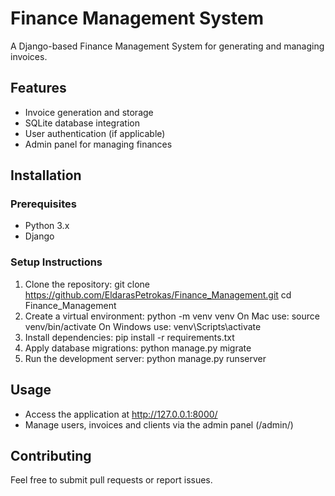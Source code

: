 # Finance Management System

A Django-based Finance Management System for generating and managing invoices.

## Features
- Invoice generation and storage
- SQLite database integration
- User authentication (if applicable)
- Admin panel for managing finances

## Installation

### Prerequisites
- Python 3.x
- Django

### Setup Instructions
1. Clone the repository:
   git clone https://github.com/EldarasPetrokas/Finance_Management.git
   cd Finance_Management
2. Create a virtual environment:
   python -m venv venv
   On Mac use: source venv/bin/activate
   On Windows use: venv\Scripts\activate
3. Install dependencies:
   pip install -r requirements.txt
4. Apply database migrations:
   python manage.py migrate
5. Run the development server:
   python manage.py runserver

## Usage
- Access the application at http://127.0.0.1:8000/
- Manage users, invoices and clients via the admin panel (/admin/)

## Contributing
Feel free to submit pull requests or report issues.


